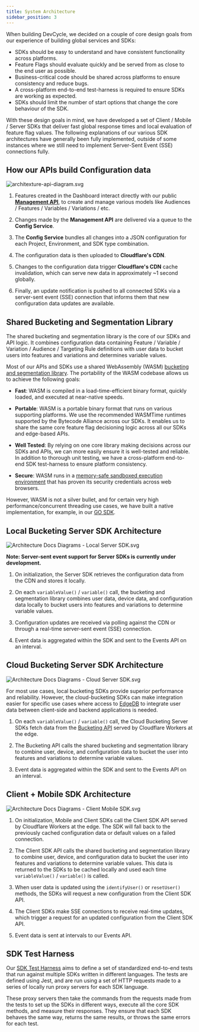 ```yaml
---
title: System Architecture
sidebar_position: 3
---
```


When building DevCycle, we decided on a couple of core design goals from our experience of building global services and SDKs:
- SDKs should be easy to understand and have consistent functionality across platforms.
- Feature Flags should evaluate quickly and be served from as close to the end user as possible.
- Business-critical code should be shared across platforms to ensure consistency and reduce bugs.
- A cross-platform end-to-end test-harness is required to ensure SDKs are working as expected. 
- SDKs should limit the number of start options that change the core behaviour of the SDK.

With these design goals in mind, we have developed a set of Client / Mobile / Server SDKs that deliver 
fast global response times and local evaluation of feature flag values. The following explanations of our
various SDK architectures have generally been fully implemented, outside of some instances where we still 
need to implement Server-Sent Event (SSE) connections fully.

## How our APIs build Configuration data

![architexture-api-diagram.svg](/architexture-api-diagram.svg)

1. Features created in the Dashboard interact directly with our public **[Management API](/management-api/)**, 
to create and manage various models like Audiences / Features / Variables / Variations / etc.

2. Changes made by the **Management API** are delivered via a queue to the **Config Service**. 

3. The **Config Service** bundles all changes into a JSON configuration for each Project, Environment, 
and SDK type combination.

4. The configuration data is then uploaded to **Cloudflare's CDN**.

5. Changes to the configuration data trigger **Cloudflare's CDN** cache invalidation, 
which can serve new data in approximately ~1 second globally.

6. Finally, an update notification is pushed to all connected SDKs via a server-sent event (SSE) connection
that informs them that new configuration data updates are available.

## Shared Bucketing and Segmentation Library

The shared bucketing and segmentation library is the core of our SDKs and API logic. It combines configuration data 
containing Feature / Variable / Variation / Audience / Targeting Rule definitions with user data to bucket users into 
features and variations and determines variable values.

Most of our APIs and SDKs use a shared WebAssembly (WASM) 
[bucketing and segmentation library](https://github.com/DevCycleHQ/js-sdks/tree/main/lib/shared/bucketing-assembly-script). 
The portability of the WASM codebase allows us to achieve the following goals:

- **Fast**: WASM is compiled in a load-time-efficient binary format, quickly loaded, and executed at near-native speeds.

- **Portable**: WASM is a portable binary format that runs on various supporting platforms. 
We use the recommended WASMTime runtimes supported by the Bytecode Alliance across our SDKs. 
It enables us to share the same core feature flag decisioning logic across all our SDKs and edge-based APIs.

- **Well Tested**: By relying on one core library making decisions across our SDKs and APIs, 
we can more easily ensure it is well-tested and reliable. In addition to thorough unit testing, 
we have a cross-platform end-to-end SDK test-harness to ensure platform consistency.

- **Secure**: WASM runs in a [memory-safe sandboxed execution environment](https://webassembly.org/docs/security/)
that has proven its security credentials across web browsers.

However, WASM is not a silver bullet, and for certain very high performance/concurrent threading use cases, 
we have built a native implementation, for example, in our [GO SDK](https://github.com/DevCycleHQ/go-server-sdk).

## Local Bucketing Server SDK Architecture

![Architecture Docs Diagrams - Local Server SDK.svg](/architecture-docs-diagrams-local-server-sdk.svg)

**Note: Server-sent event support for Server SDKs is currently under development.**

1. On initialization, the Server SDK retrieves the configuration data from the CDN and stores it locally.

2. On each `variableValue()` / `variable()` call, the bucketing and segmentation library combines user data, device data, 
and configuration data locally to bucket users into features and variations to determine variable values.

3. Configuration updates are received via polling against the CDN or through a real-time server-sent event (SSE) connection.

4. Event data is aggregated within the SDK and sent to the Events API on an interval.

## Cloud Bucketing Server SDK Architecture

![Architecture Docs Diagrams - Cloud Server SDK.svg](/architecture-docs-diagrams-cloud-server-sdk.svg)

For most use cases, local bucketing SDKs provide superior performance and reliability.
However, the cloud-bucketing SDKs can make integration easier for specific use cases where access to
[EdgeDB](/topics/advanced-targeting/edgedb) to integrate user data between client-side and backend applications is needed.

1. On each `variableValue()` / `variable()` call, the Cloud Bucketing Server SDKs fetch data from the 
[Bucketing API](/bucketing-api/) served by Cloudflare Workers at the edge.

2. The Bucketing API calls the shared bucketing and segmentation library to combine user, device, 
and configuration data to bucket the user into features and variations to determine variable values.

3. Event data is aggregated within the SDK and sent to the Events API on an interval.

## Client + Mobile SDK Architecture

![Architecture Docs Diagrams - Client Mobile SDK.svg](/architecture-docs-diagrams-client-mobile-sdk.svg)

1. On initialization, Mobile and Client SDKs call the Client SDK API served by Cloudflare Workers at the edge. 
The SDK will fall back to the previously cached configuration data or default values on a failed connection.

2. The Client SDK API calls the shared bucketing and segmentation library to combine user, device, 
and configuration data to bucket the user into features and variations to determine variable values. 
This data is returned to the SDKs to be cached locally and used each time `variableValue()` / `variable()` is called.

3. When user data is updated using the `identifyUser()` or `resetUser()` methods, the SDKs will 
request a new configuration from the Client SDK API.

4. The Client SDKs make SSE connections to receive real-time updates, which trigger a request for an 
updated configuration from the Client SDK API.

5. Event data is sent at intervals to our Events API.

## SDK Test Harness

Our [SDK Test Harness](https://github.com/DevCycleHQ/test-harness) aims to define a set of standardized end-to-end tests 
that run against multiple SDKs written in different languages. The tests are defined using Jest, and are run using 
a set of HTTP requests made to a series of locally run proxy servers for each SDK language.

These proxy servers then take the commands from the requests made from the tests to set up the SDKs in different ways, 
execute all the core SDK methods, and measure their responses. They ensure that each SDK behaves the same way, 
returns the same results, or throws the same errors for each test.
